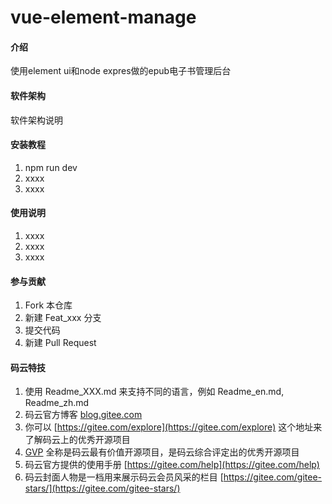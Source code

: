 # vue-element-manage

#### 介绍
使用element ui和node expres做的epub电子书管理后台

#### 软件架构
软件架构说明


#### 安装教程

1.  npm run dev
2.  xxxx
3.  xxxx

#### 使用说明

1.  xxxx
2.  xxxx
3.  xxxx

#### 参与贡献

1.  Fork 本仓库
2.  新建 Feat_xxx 分支
3.  提交代码
4.  新建 Pull Request


#### 码云特技

1.  使用 Readme\_XXX.md 来支持不同的语言，例如 Readme\_en.md, Readme\_zh.md
2.  码云官方博客 [blog.gitee.com](https://blog.gitee.com)
3.  你可以 [https://gitee.com/explore](https://gitee.com/explore) 这个地址来了解码云上的优秀开源项目
4.  [GVP](https://gitee.com/gvp) 全称是码云最有价值开源项目，是码云综合评定出的优秀开源项目
5.  码云官方提供的使用手册 [https://gitee.com/help](https://gitee.com/help)
6.  码云封面人物是一档用来展示码云会员风采的栏目 [https://gitee.com/gitee-stars/](https://gitee.com/gitee-stars/)

<!--
 vue.config.js中的config.devtool可以切换代码的调试方式source-map或eval或cheap-source-map

vue-element-admin 对所有访问的路由进行拦截；
访问路由时会从 Cookie 中获取 Token，判断 Token 是否存在：
如果 Token 存在，将根据用户角色生成动态路由，然后访问路由，生成对应的页面组件。这里有一个特例，即用户访问 /login 时会重定向至 / 路由；
如果 Token 不存在，则会判断路由是否在白名单中，如果在白名单中将直接访问，否则说明该路由需要登录才能访问，此时会将路由生成一个 redirect 参数传入 login 组件，实际访问的路由为：/login?redirect=/xxx。
关于动态路由和权限校验
vue-element-admin 将路由分为：constantRoutes 和 asyncRoutes
用户登录系统时，会动态生成路由，其中 constantRoutes 必然包含，asyncRoutes 会进行过滤；
asyncRoutes 过滤的逻辑是看路由下是否包含 meta 和 meta.roles 属性，如果没有该属性，所以这是一个通用路由，不需要进行权限校验；如果包含 roles 属性则会判断用户的角色是否命中路由中的任意一个权限，如果命中，则将路由保存下来，如果未命中，则直接将该路由舍弃；
asyncRoutes 处理完毕后，会和 constantRoutes 合并为一个新的路由对象，并保存到 vuex 的 permission/routes 中；
用户登录系统后，侧边栏会从 vuex 中获取 state.permission.routes，根据该路由动态渲染用户菜单。




后台
使用express-validator进行参数类型校验
在 router.post 方法中使用 body 方法判断参数类型，并指定出错时的提示信息
使用 const err = validationResult(req) 获取错误信息，err.errors 是一个数组，包含所有错误信息，如果 err.errors 为空则表示校验成功，没有参数错误
如果发现错误我们可以使用 next(boom.badRequest(msg)) 抛出异常，交给我们自定义的异常处理方法进行处理















 -->